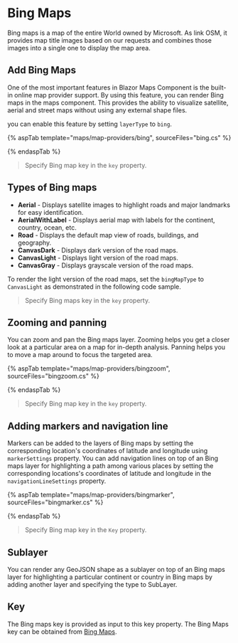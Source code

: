 # Bing Maps

Bing maps is a map of the entire World owned by Microsoft. As link OSM, it provides map title images based on our requests and combines those images into a single one to display the map area.

## Add Bing Maps

One of the most important features in Blazor Maps Component is the built-in online map provider support. By using this feature, you can render Bing maps in the maps component. This provides the ability to visualize satellite, aerial and street maps without using any external shape files.

you can enable this feature by setting `layerType` to `bing`.

{% aspTab template="maps/map-providers/bing", sourceFiles="bing.cs" %}

{% endaspTab %}

> Specify Bing map key in the `key` property.

## Types of Bing maps

* **Aerial** - Displays satellite images to highlight roads and major landmarks for easy identification.
* **AerialWithLabel** - Displays aerial map with labels for the continent, country, ocean, etc.
* **Road** - Displays the default map view of roads, buildings, and geography.
* **CanvasDark** - Displays dark version of the road maps.
* **CanvasLight** - Displays light version of the road maps.
* **CanvasGray** - Displays grayscale version of the road maps.

To render the light version of the road maps, set the `bingMapType` to `CanvasLight` as demonstrated in the following code sample.

> Specify Bing maps key in the `key` property.

## Zooming and panning

You can zoom and pan the Bing maps layer. Zooming helps you get a closer look at a particular area on a map for in-depth analysis. Panning helps you to move a map around to focus the targeted area.

{% aspTab template="maps/map-providers/bingzoom", sourceFiles="bingzoom.cs" %}

{% endaspTab %}

> Specify Bing map key in the `key` property.

## Adding markers and navigation line

Markers can be added to the layers of Bing maps by setting the corresponding location's coordinates of latitude and longitude using `markerSettings` property. You can add navigation lines on top of an Bing maps layer for highlighting a path among various places by setting the corresponding locations's coordinates of latitude and longitude in the `navigationLineSettings` property.

{% aspTab template="maps/map-providers/bingmarker", sourceFiles="bingmarker.cs" %}

{% endaspTab %}

> Specify Bing map key in the `Key` property.

## Sublayer

You can render any GeoJSON shape as a sublayer on top of an Bing maps layer for highlighting a particular continent or country in Bing maps by adding another layer and specifying the type to SubLayer.

## Key

The Bing maps key is provided as input to this key property. The Bing Maps key can be obtained from [Bing Maps](http://www.microsoft.com/maps/create-a-bing-maps-key.aspx).